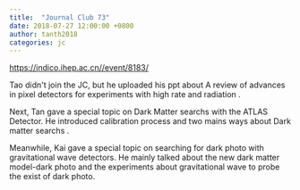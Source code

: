 ```yaml
---
title:  "Journal Club 73"
date: 2018-07-27 12:00:00 +0800
author: tanth2018
categories: jc
---
```


<https://indico.ihep.ac.cn//event/8183/>

Tao didn't join the JC, but he uploaded his ppt about A review of advances in pixel detectors for experiments  with high rate and radiation
. 

Next, Tan gave a special topic on Dark  Matter  searchs  with  the  ATLAS  Detector. He introduced calibration process and two mains ways about Dark matter searchs . 

Meanwhile, Kai gave a special topic on searching for dark photo with gravitational wave detectors. He mainly talked about the new dark matter model-dark photo and the experiments about gravitational wave to probe the exist of dark photo.
 
